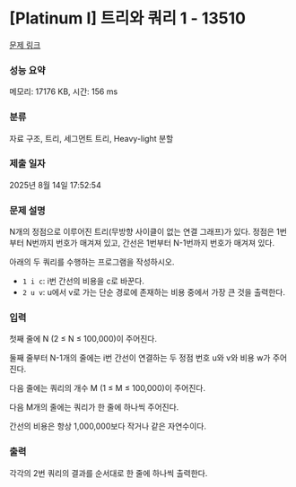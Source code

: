 # [Platinum I] 트리와 쿼리 1 - 13510 

[문제 링크](https://www.acmicpc.net/problem/13510) 

### 성능 요약

메모리: 17176 KB, 시간: 156 ms

### 분류

자료 구조, 트리, 세그먼트 트리, Heavy-light 분할

### 제출 일자

2025년 8월 14일 17:52:54

### 문제 설명

<p>N개의 정점으로 이루어진 트리(무방향 사이클이 없는 연결 그래프)가 있다. 정점은 1번부터 N번까지 번호가 매겨져 있고, 간선은 1번부터 N-1번까지 번호가 매겨져 있다.</p>

<p>아래의 두 쿼리를 수행하는 프로그램을 작성하시오.</p>

<ul>
	<li><code>1 i c</code>: i번 간선의 비용을 c로 바꾼다.</li>
	<li><code>2 u v</code>: u에서 v로 가는 단순 경로에 존재하는 비용 중에서 가장 큰 것을 출력한다.</li>
</ul>

### 입력 

 <p>첫째 줄에 N (2 ≤ N ≤ 100,000)이 주어진다.</p>

<p>둘째 줄부터 N-1개의 줄에는 i번 간선이 연결하는 두 정점 번호 u와 v와 비용 w가 주어진다.</p>

<p>다음 줄에는 쿼리의 개수 M (1 ≤ M ≤ 100,000)이 주어진다.</p>

<p>다음 M개의 줄에는 쿼리가 한 줄에 하나씩 주어진다.</p>

<p>간선의 비용은 항상 1,000,000보다 작거나 같은 자연수이다.</p>

### 출력 

 <p>각각의 2번 쿼리의 결과를 순서대로 한 줄에 하나씩 출력한다.</p>

